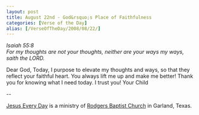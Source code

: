```yaml
---
layout: post
title: August 22nd - God&rsquo;s Place of Faithfulness
categories: [Verse of the Day]
alias: [/VerseOfTheDay/2008/08/22/]
---
```


_Isaiah 55:8  
For my thoughts are not your thoughts, neither are your ways my
ways, saith the LORD._

Dear God,
Today, I purpose to elevate my thoughts and ways, so that they
reflect your faithful heart. You always lift me up and make me
better! Thank you for knowing what I need today. I trust you!
Your Child

 --

<a href=http://jesuseveryday.net>Jesus Every Day</a> is a ministry of <a href=http://rodgersbaptist.net>Rodgers Baptist Church</a> in Garland, Texas.
